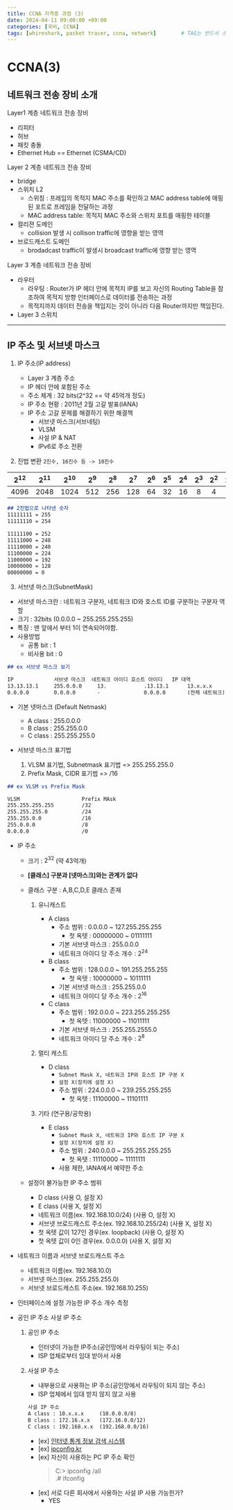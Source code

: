 ```yaml
---
title: CCNA 자격증 과정 (3)
date: 2024-04-11 09:00:00 +09:00
categories: [국비, CCNA]
tags: [whireshark, packet tracer, ccna, network]		# TAG는 반드시 소문자로 이루어져야함!
---  
```

# CCNA(3)
## 네트워크 전송 장비 소개 
Layer1 계층 네트워크 전송 장비

- 리피터
- 허브
- 패킷 충돌
- Ethernet Hub == Ethernet (CSMA/CD)

Layer 2 계층 네트워크 전송 장비

- bridge
- 스위치 L2
    - 스위칭 : 프레임의 목적지 MAC 주소를 확인하고 MAC address table에 매핑된 포트로 프레임을 전달하는 과정
    - MAC address table: 목적지 MAC 주소와 스위치 포트를 매핑한 테이블
- 컬리젼 도메인
    - collision 발생 시 collison traffic에 영향을 받는 영역
- 브로드캐스트 도메인
    - brodadcast traffic이 발생시 broadcast traffic에 영향 받는 영역

Layer 3 계층 네트워크 전송 장비

- 라우터
    - 라우팅 : Router가 IP 헤더 안에 목적지 IP를 보고 자신의 Routing Table을 참조하여 목적지 방향 인터페이스로 데이터를 전송하는 과정
    - 목적지까지 데이터 전송을 책임지는 것이 아니라 다음 Router까지만 책임진다.
- Layer 3 스위치

---
## IP 주소 및 서브넷 마스크

1. IP 주소(IP address)
    - Layer 3 계층 주소
    - IP 헤더 안에 포함된 주소
    - 주소 체계 : 32 bits(2^32 == 약 45억개 정도)
    - IP 주소 현황 : 2011년 2월 고갈 발표(IANA)
    - IP 주소 고갈 문제를 해결하기 위한 해결책
        - 서브넷 마스크(서브네팅)
        - VLSM
        - 사설 IP & NAT
        - IPv6로 주소 전환

2. 진법 변환 `2진수, 16진수 등 -> 10진수`

|$2^{12}$|$2^{11}$|$2^{10}$|$2^9$|$2^8$|$2^7$|$2^6$|$2^5$|$2^4$|$2^3$|$2^2$|$2^1$|$2^0$|
|:-----:|:-----:|:------:|:-----:|:-----:|:----:|:----:|:----:|:----:|:----:|:----:|:----:|:----:|
|4096|2048|1024|512|256|128|64|32|16|8|4|2|1|

```markdown
## 2진법으로 나타낸 숫자
11111111 = 255  
11111110 = 254

11111100 = 252  
11111000 = 248  
11110000 = 240  
11100000 = 224  
11000000 = 192  
10000000 = 128  
00000000 = 0  
```

3. 서브넷 마스크(SubnetMask)

- 서브넷 마스크란 : 네트워크 구분자, 네트워크 ID와 호스트 ID를 구분하는 구분자 역할
- 크기 : 32bits (0.0.0.0 ~ 255.255.255.255)
- 특징 : 맨 앞에서 부터 1이 연속되어야함.
- 사용방법
    - 공통 bit : 1
    - 비사용 bit : 0

```markdown
## ex 서브넷 마스크 보기 

IP             서브넷 마스크  네트워크 아이디 호스트 아이디   IP 대역
13.13.13.1     255.0.0.0     13.            .13.13.1      13.x.x.x
0.0.0.0        0.0.0.0       -              0.0.0.0       (전체 네트워크)
```

- 기본 넷마스크 (Default Netmask)
    - A class : 255.0.0.0
    - B class : 255.255.0.0
    - C class : 255.255.255.0

- 서브넷 마스크 표기법
    1. VLSM 표기법, Subnetmask 표기법 => 255.255.255.0
    1. Prefix Mask, CIDR 표기법       => /16

```markdown
## ex VLSM vs Prefix Mask  

VLSM                    Prefix MAsk
255.255.255.255         /32
255.255.255.0           /24
255.255.0.0             /16
255.0.0.0               /8
0.0.0.0                 /0
```
- IP 주소 
    - 크기 : $2^{32}$ (약 43억개)
    - **[클래스] 구분과 [넷마스크]와는 관계가 없다**
    - 클래스 구분 : A,B,C,D,E 클래스 존재
        1. 유니캐스트
            - A class 
                - 주소 범위 : 0.0.0.0 ~ 127.255.255.255
                    - 첫 옥텟 : 00000000 ~ 01111111
                - 기본 서브넷 마스크 : 255.0.0.0
                - 네트워크 아이디 당 주소 개수 : $2^{24}$
            - B class
                - 주소 범위 : 128.0.0.0 ~ 191.255.255.255
                    - 첫 옥텟 : 10000000 ~ 10111111
                - 기본 서브넷 마스크 : 255.255.0.0 
                - 네트워크 아이디 당 주소 개수 : $2^{16}$
            - C class
                - 주소 범위 : 192.0.0.0 ~ 223.255.255.255
                    - 첫 옥텟 : 11000000 ~ 11011111
                - 기본 서브넷 마스크 : 255.255.2555.0
                - 네트워크 아이디 당 주소 개수 : $2^{8}$

        2. 멀티 캐스트
            - D class 
                - `Subnet Mask X, 네트워크 IP와 호스트 IP 구분 X`
                - `설정 X(장치에 설정 X)`
                - 주소 범위 : 224.0.0.0 ~ 239.255.255.255
                    - 첫 옥텟 : 11100000 ~ 11101111

        3. 기타 (연구용/공학용)
            - E class 
                - `Subnet Mask X, 네트워크 IP와 호스트 IP 구분 X`
                - `설정 X(장치에 설정 X)`
                - 주소 범위 : 240.0.0.0 ~ 255.255.255.255
                    - 첫 옥텟 : 11110000 ~ 11111111
                - 사용 제한, IANA에서 예약한 주소
    
    - 설정이 불가능한 IP 주소 범위
        - D class (사용 O, 설정 X)
        - E class (사용 X, 설정 X)
        - 네트워크 이름(ex. 192.168.10.0/24) (사용 O, 설정 X)
        - 서브넷 브로드캐스트 주소(ex. 192.168.10.255/24) (사용 X, 설정 X)
        - 첫 옥텟 값이 127인 경우(ex. loopback) (사용 O, 설정 X)
        - 첫 옥텟 값이 0인 경우(ex. 0.0.0.0) (사용 X, 설정 X)

- 네트워크 이름과 서브넷 브로드캐스트 주소
    - 네트워크 이름(ex. 192.168.10.0)
    - 서브넷 마스크(ex. 255.255.255.0)
    - 서브넷 브로드캐스트 주소(ex. 192.168.10.255)

- 인터페이스에 설정 가능한 IP 주소 개수 측정

- 공인 IP 주소 사설 IP 주소
    1. 공인 IP 주소
        - 인터넷이 가능한 IP주소(공인망에서 라우팅이 되는 주소)
        - ISP 업체로부터 임대 받아서 사용
    2. 사설 IP 주소
        - 내부용으로 사용하는 IP 주소(공인망에서 라우팅이 되지 않는 주소)
        - ISP 업체에서 임대 받지 않지 않고 사용

        ```md
        사설 IP 주소
        A class : 10.x.x.x     (10.0.0.0/8)
        B class : 172.16.x.x   (172.16.0.0/12)
        C class : 192.168.x.x  (192.168.0.0/16)
        ```

        - [ex] [인터넷 통계 정보 검색 시스템](https://xn--c79as89aj0e29b77z.xn--3e0b707e/)
        - [ex] [ipconfig.kr](ipconfig.kr)
        - [ex] 자신이 사용하는 PC IP 주소 확인
            > C:> ipconfig /all  
            > .# ifconfig
        - [ex] 서로 다른 회사에서 사용하는 사설 IP 사용 가능한가?
            - YES
